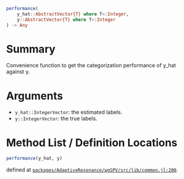 ```julia
performance(
    y_hat::AbstractVector{T} where T<:Integer,
    y::AbstractVector{T} where T<:Integer
) -> Any

```

# Summary

Convenience function to get the categorization performance of y_hat against y.

# Arguments

  * `y_hat::IntegerVector`: the estimated labels.
  * `y::IntegerVector`: the true labels.

# Method List / Definition Locations

```julia
performance(y_hat, y)
```

defined at [`packages/AdaptiveResonance/wgSPV/src/lib/common.jl:200`](file:///home/terasaki/.julia/packages/AdaptiveResonance/wgSPV/src/lib/common.jl).
